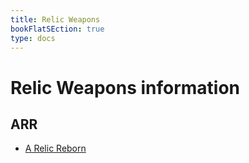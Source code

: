 ```yaml
---
title: Relic Weapons
bookFlatSEction: true
type: docs
---
```

# Relic Weapons information

## ARR

- [A Relic Reborn](/docs/relic-weapons/a-relic-reborn)

